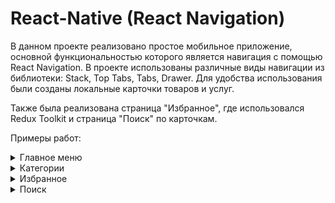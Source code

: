 # React-Native (React Navigation)

В данном проекте реализовано простое мобильное приложение, основной функциональностью которого является навигация с помощью React Navigation. В проекте использованы различные виды навигации из библиотеки: Stack, Top Tabs, Tabs, Drawer. Для удобства использования были созданы локальные карточки товаров и услуг.

Также была реализована страница "Избранное", где использовался Redux Toolkit и страница "Поиск" по карточкам.

Примеры работ: 
<details>
  <summary> Главное меню</summary>
  <img src="myPetProject/assets/Home.png">
</details>
   

<details>
  <summary> Категории </summary>
  <img src="myPetProject/assets/Category.png">
</details>


<details>
  <summary> Избранное</summary>
  <img src="myPetProject/assets/Favorite.png" >
</details>
   

<details>
  <summary> Поиск </summary>
  <img src="myPetProject/assets/Search.png" >
</details>